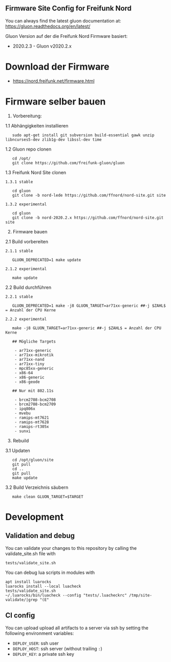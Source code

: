 Firmware Site Config for Freifunk Nord
--------------------------------------

You can always find
the latest gluon documentation at:
https://gluon.readthedocs.org/en/latest/

Gluon Version auf der die Freifunk Nord Firmware basiert:

* 2020.2.3 - Gluon v2020.2.x

# Download der Firmware

* https://nord.freifunk.net/firmware.html

# Firmware selber bauen

1. Vorbereitung:

  1.1 Abhängigkeiten installieren

       sudo apt-get install git subversion build-essential gawk unzip libncurses5-dev zlib1g-dev libssl-dev time

  1.2 Gluon repo clonen

       cd /opt/
       git clone https://github.com/freifunk-gluon/gluon

  1.3 Freifunk Nord Site clonen

    1.3.1 stable

       cd gluon
       git clone -b nord-lede https://github.com/ffnord/nord-site.git site

    1.3.2 experimental

       cd gluon
       git clone -b nord-2020.2.x https://github.com/ffnord/nord-site.git site

2. Firmware bauen

  2.1 Build vorbereiten

    2.1.1 stable

       GLUON_DEPRECATED=1 make update

    2.1.2 experimental

       make update

  2.2 Build durchführen

    2.2.1 stable

       GLUON_DEPRECATED=1 make -j8 GLUON_TARGET=ar71xx-generic ##-j $ZAHL$ = Anzahl der CPU Kerne

    2.2.2 experimental

       make -j8 GLUON_TARGET=ar71xx-generic ##-j $ZAHL$ = Anzahl der CPU Kerne

       ## Mögliche Targets

        - ar71xx-generic
        - ar71xx-mikrotik
        - ar71xx-nand
        - ar71xx-tiny
        - mpc85xx-generic
        - x86-64
        - x86-generic
        - x86-geode

       ## Nur mit 802.11s

        - brcm2708-bcm2708
        - brcm2708-bcm2709
        - ipq806x
        - mvebu
        - ramips-mt7621
        - ramips-mt7628
        - ramips-rt305x
        - sunxi

3. Rebuild

  3.1 Updaten

       cd /opt/gluon/site
       git pull
       cd ..
       git pull
       make update

  3.2 Build Verzeichnis säubern

       make clean GLUON_TARGET=$TARGET

# Development

## Validation and debug

You can validate your changes to this repository by calling the validate_site.sh file with

    tests/validate_site.sh

You can debug lua scripts in modules with

    apt install luarocks
    luarocks install --local luacheck
    tests/validate_site.sh
    ~/.luarocks/bin/luacheck --config "tests/.luacheckrc" /tmp/site-validate/|grep "(E"


## CI config

You can upload upload all artifacts to a server via ssh by setting the following environment variables:
- `DEPLOY_USER`: ssh user
- `DEPLOY_HOST`: ssh server (without trailing `:`)
- `DEPLOY_KEY`: a private ssh key
